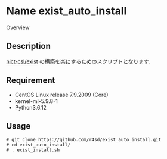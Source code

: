 Name
exist_auto_install
====

Overview

## Description
[nict-csl/exist](https://github.com/nict-csl/exist) の構築を楽にするためのスクリプトとなります.

## Requirement
- CentOS Linux release 7.9.2009 (Core)
- kernel-ml-5.9.8-1
- Python3.6.12

## Usage
```
# git clone https://github.com/r4sd/exist_auto_install.git
# cd exist_auto_install/
# . exist_install.sh
```
